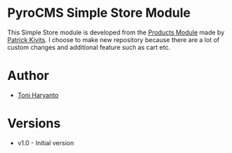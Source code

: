 # PyroCMS Simple Store Module

This Simple Store module is developed from the [Products Module](https://github.com/patrickkivits/PyroCMS-Products-Module) made by [Patrick Kivits](http://twitter.com/patrickkivits).
I choose to make new repository because there are a lot of custom changes and additional feature such as cart etc.

# Author

* [Toni Haryanto](http://toniharyanto.com)


# Versions

* v1.0 - Initial version
